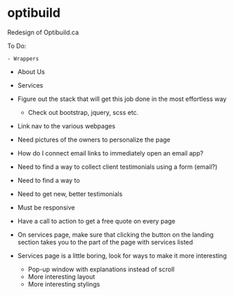 # optibuild
Redesign of Optibuild.ca

To Do:

    - Wrappers
- About Us
- Services

- Figure out the stack that will get this job done in the most effortless way
    - Check out bootstrap, jquery, scss etc.
- Link nav to the various webpages
- Need pictures of the owners to personalize the page
- How do I connect email links to immediately open an email app?
- Need to find a way to collect client testimonials using a form (email?)
- Need to find a way to 
- Need to get new, better testimonials 
- Must be responsive
- Have a call to action to get a free quote on every page
- On services page, make sure that clicking the button on the landing section takes you to the part of the page with services listed
- Services page is a little boring, look for ways to make it more interesting
    - Pop-up window with explanations instead of scroll
    - More interesting layout
    - More interesting stylings
